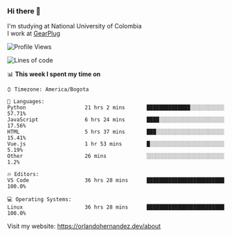### Hi there 👋


<!--**AR4Z/AR4Z** is a ✨ _special_ ✨ repository because its `README.md` (this file) appears on your GitHub profile.

Here are some ideas to get you started:-->
I'm studying at National University of Colombia
<br>
I work at <a href="https://gearplug.io/en/">GearPlug</a>
<br>

<!--START_SECTION:waka-->
![Profile Views](http://img.shields.io/badge/Profile%20Views-24-blue)

![Lines of code](https://img.shields.io/badge/From%20Hello%20World%20I've%20written-20.0%20million%20Lines%20of%20code-blue)

📊 **This week I spent my time on** 

```text
⌚︎ Timezone: America/Bogota

💬 Languages: 
Python                   21 hrs 2 mins       ██████████████░░░░░░░░░░░   57.71% 
JavaScript               6 hrs 24 mins       ████░░░░░░░░░░░░░░░░░░░░░   17.56% 
HTML                     5 hrs 37 mins       ███░░░░░░░░░░░░░░░░░░░░░░   15.41% 
Vue.js                   1 hr 53 mins        █░░░░░░░░░░░░░░░░░░░░░░░░   5.19% 
Other                    26 mins             ░░░░░░░░░░░░░░░░░░░░░░░░░   1.2%

🔥 Editors: 
VS Code                  36 hrs 28 mins      █████████████████████████   100.0%

💻 Operating Systems: 
Linux                    36 hrs 28 mins      █████████████████████████   100.0%

```


<!--END_SECTION:waka-->


Visit my website: https://orlandohernandez.dev/about

